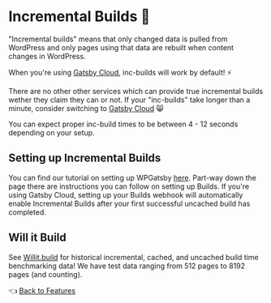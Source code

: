 # Incremental Builds :triangular_ruler:

"Incremental builds" means that only changed data is pulled from WordPress and only pages using that data are rebuilt when content changes in WordPress.

When you're using [Gatsby Cloud](https://www.gatsbyjs.com/), inc-builds will work by default! :zap:

There are no other other services which can provide true incremental builds wether they claim they can or not. If your "inc-builds" take longer than a minute, consider switching to [Gatsby Cloud](https://www.gatsbyjs.com/) :smile_cat:

You can expect proper inc-build times to be between 4 - 12 seconds depending on your setup.

## Setting up Incremental Builds

You can find our tutorial on setting up WPGatsby [here](../tutorials/configuring-wp-gatsby.md#setting-up-preview). Part-way down the page there are instructions you can follow on setting up Builds. If you're using Gatsby Cloud, setting up your Builds webhook will automatically enable Incremental Builds after your first successful uncached build has completed.

## Will it Build

See [Willit.build](https://willit.build/details/type/blog/source/wordpress/page-count/8192) for historical incremental, cached, and uncached build time benchmarking data! We have test data ranging from 512 pages to 8192 pages (and counting).

:point_left: [Back to Features](./index.md)
